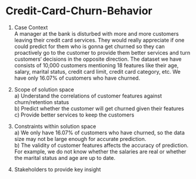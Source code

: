 # Credit-Card-Churn-Behavior

1. Case Context <br>
A manager at the bank is disturbed with more and more customers leaving their credit card services. They would really appreciate if one could predict for them who is gonna get churned so they can proactively go to the customer to provide them better services and turn customers‘ decisions in the opposite direction. The dataset we have consists of 10,000 customers mentioning 18 features like their age, salary, marital status, credit card limit, credit card category, etc. We have only 16.07% of customers who have churned.

2. Scope of solution space <br>
a) Understand the correlations of customer features against churn/retention status <br>
b) Predict whether the customer will get churned given their features <br>
c) Provide better services to keep the customers <br>

3. Constraints within solution space <br>
a) We only have 16.07% of customers who have churned, so the data size may not be large enough for accurate prediction. <br>
b) The validity of customer features affects the accuracy of prediction. For example, we do not know whether the salaries are real or whether the marital status and age are up to date. <br>

5. Stakeholders to provide key insight <br>
